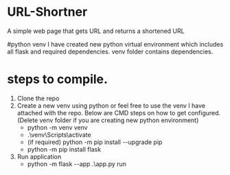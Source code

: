 # URL-Shortner
A simple web page that gets URL and returns a shortened URL

#python venv
I have created new python virtual environment which includes all flask and required dependencies.
venv folder contains dependencies.

# steps to compile.
1. Clone the repo
2. Create a new venv using python or feel free to use the venv I have attached with the repo. Below are CMD steps on how to get configured. (Delete venv folder if you are creating new python environment)
   -  python -m venv venv
   -  .\venv\Scripts\activate
   -  (if required) python -m pip install --upgrade pip
   -  python -m pip install flask
3. Run application
   - python -m flask --app .\app.py run
